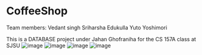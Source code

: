 # CoffeeShop
Team members:
Vedant singh 
Sriharsha Edukulla
Yuto Yoshimori 

This is a DATABASE project under Jahan Ghofraniha for the CS 157A class at SJSU 
![image](https://user-images.githubusercontent.com/61390091/167345578-4265cbac-ac61-46bf-883e-80143015826a.png)
![image](https://user-images.githubusercontent.com/61390091/167345592-c3307fe9-d719-448f-af6c-6f5a9b57f5eb.png)
![image](https://user-images.githubusercontent.com/61390091/167345602-411acae4-d9e1-455f-9afd-7966b2659f59.png)
![image](https://user-images.githubusercontent.com/61390091/167345608-32ebfc0d-0e0e-4883-bf4f-747b00498c22.png)
